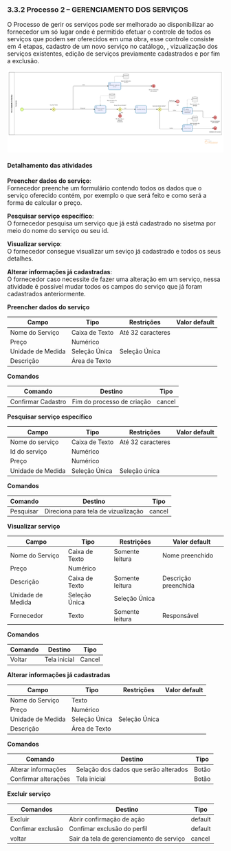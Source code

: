 ### 3.3.2 Processo 2 – GERENCIAMENTO DOS SERVIÇOS

O Processo de gerir os serviços pode ser melhorado ao disponibilizar ao fornecedor um só lugar onde é permitido efetuar o controle de todos os serviços que podem ser oferecidos em uma obra, esse controle consiste em 4 etapas, cadastro de um novo serviço no catálogo, , vizualização dos serviços existentes, edição de serviços previamente cadastrados e por fim a exclusão.

![Exemplo de um Modelo BPMN do PROCESSO 2](images/TI-Sprint2-Modelagem-CadastroServico.png)


#### Detalhamento das atividades

**Preencher dados do serviço**:  
Fornecedor preenche um formulário contendo todos os dados que o serviço oferecido contém, por exemplo o que será feito e como será a forma de calcular o preço.

**Pesquisar serviço específico**:  
O fornecedor pesquisa um serviço que já está cadastrado no sisetma por meio do nome do serviço ou seu id.

**Visualizar serviço**:  
O fornecedor consegue visualizar um seviço já cadastrado e todos os seus detalhes.

**Alterar informações já cadastradas**:  
O fornecedor caso necessite de fazer uma alteração em um serviço, nessa atividade é possível mudar todos os campos do serviço que já foram cadastrados anteriormente.


 **Preencher dados do serviço**

| **Campo**      | **Tipo**         | **Restrições**       | **Valor default** |
|----------------|------------------|----------------------|-------------------|
| Nome do Serviço| Caixa de Texto   | Até 32 caracteres    |                   |
| Preço          | Numérico         |                      |                   |
| Unidade de Medida | Seleção Única | Seleção Única        |                   |
| Descrição | Área de Texto         |                      |                   |

 **Comandos**

| **Comando**           | **Destino**                    | **Tipo**    |
|-----------------------|---------------------------------|-------------|
| Confirmar Cadastro    | Fim do processo de criação      | cancel      |

 **Pesquisar serviço específico**

| **Campo**             | **Tipo**         | **Restrições**                        | **Valor default** |
|-----------------------|------------------|---------------------------------------|-------------------|
| Nome do serviço | Caixa de Texto         | Até 32 caracteres               |                   |
| Id do serviço   | Numérico               |                                 |                   |
| Preço           | Numérico               |                                 |                   |
| Unidade de Medida | Seleção Única        | Seleção única                   |                   | 

 **Comandos** 

| **Comando**           | **Destino**                        | **Tipo**    |
|-----------------------|-------------------------------------|-------------|
| Pesquisar             | Direciona para tela de vizualização | cancel      |


**Visualizar serviço**

| **Campo**                  | **Tipo**         | **Restrições**                       | **Valor default**  |
|----------------------------|------------------|--------------------------------------|--------------------|
| Nome do Serviço             | Caixa de Texto            | Somente leitura                      | Nome preenchido    |
| Preço          | Numérico         |                      |                   |
| Descrição              | Caixa de Texto            | Somente leitura                      | Descrição preenchida    |
| Unidade de Medida | Seleção Única | Seleção Única        |                   |
| Fornecedor                | Texto            | Somente leitura                      | Responsável |

**Comandos** 

| **Comando**                 | **Destino**                   | **Tipo**               |
|-----------------------------|-------------------------------|------------------------|
| Voltar |  Tela inicial      |   Cancel            |

**Alterar informações já cadastradas**

| **Campo**                  | **Tipo**        | **Restrições**                      | **Valor default**  |
|----------------------------|-----------------|-------------------------------------|--------------------|
| Nome do Serviço             | Texto          |                      |                   |
| Preço                       | Numérico       |                      |                   |
| Unidade de Medida           | Seleção Única  | Seleção Única        |                   |
| Descrição                   | Área de Texto  |                      |                   |

**Comandos** 

| **Comando**                 | **Destino**                   | **Tipo**               |
|-----------------------------|-------------------------------|------------------------|
| Alterar informações         | Selação dos dados que serão alterados  | Botão                  |
| Confirmar alterações | Tela inicial                | Botão                  |

**Excluir serviço**

| **Comandos**         |  **Destino**                   | **Tipo**          |
| ---                  | ---                            | ---               |
| Excluir | Abrir confirmação de ação | default |
| Confimar exclusão| Confimar exclusão do perfil | default |
| voltar | Sair da tela de gerenciamento de serviço | cancel |
